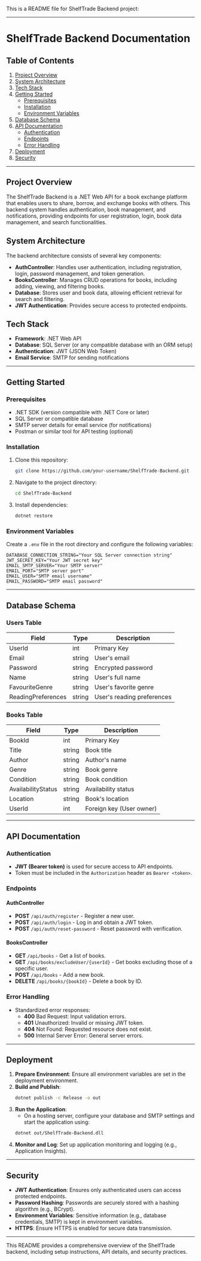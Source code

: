 This is a README file for ShelfTrade Backend project:

---

# ShelfTrade Backend Documentation

## Table of Contents
1. [Project Overview](#project-overview)
2. [System Architecture](#system-architecture)
3. [Tech Stack](#tech-stack)
4. [Getting Started](#getting-started)
   - [Prerequisites](#prerequisites)
   - [Installation](#installation)
   - [Environment Variables](#environment-variables)
5. [Database Schema](#database-schema)
6. [API Documentation](#api-documentation)
   - [Authentication](#authentication)
   - [Endpoints](#endpoints)
   - [Error Handling](#error-handling)
7. [Deployment](#deployment)
8. [Security](#security)

---

## Project Overview
The ShelfTrade Backend is a .NET Web API for a book exchange platform that enables users to share, borrow, and exchange books with others. This backend system handles authentication, book management, and notifications, providing endpoints for user registration, login, book data management, and search functionalities.

## System Architecture
The backend architecture consists of several key components:
- **AuthController**: Handles user authentication, including registration, login, password management, and token generation.
- **BooksController**: Manages CRUD operations for books, including adding, viewing, and filtering books.
- **Database**: Stores user and book data, allowing efficient retrieval for search and filtering.
- **JWT Authentication**: Provides secure access to protected endpoints.

## Tech Stack
- **Framework**: .NET Web API
- **Database**: SQL Server (or any compatible database with an ORM setup)
- **Authentication**: JWT (JSON Web Token)
- **Email Service**: SMTP for sending notifications

---

## Getting Started

### Prerequisites
- .NET SDK (version compatible with .NET Core or later)
- SQL Server or compatible database
- SMTP server details for email service (for notifications)
- Postman or similar tool for API testing (optional)

### Installation
1. Clone this repository:
   ```bash
   git clone https://github.com/your-username/ShelfTrade-Backend.git
   ```
2. Navigate to the project directory:
   ```bash
   cd ShelfTrade-Backend
   ```
3. Install dependencies:
   ```bash
   dotnet restore
   ```

### Environment Variables
Create a `.env` file in the root directory and configure the following variables:

```plaintext
DATABASE_CONNECTION_STRING="Your SQL Server connection string"
JWT_SECRET_KEY="Your JWT secret key"
EMAIL_SMTP_SERVER="Your SMTP server"
EMAIL_PORT="SMTP server port"
EMAIL_USER="SMTP email username"
EMAIL_PASSWORD="SMTP email password"
```

---

## Database Schema

### Users Table
| Field               | Type    | Description                  |
|---------------------|---------|------------------------------|
| UserId              | int     | Primary Key                  |
| Email               | string  | User's email                 |
| Password            | string  | Encrypted password           |
| Name                | string  | User's full name             |
| FavouriteGenre      | string  | User's favorite genre        |
| ReadingPreferences  | string  | User's reading preferences   |

### Books Table
| Field               | Type    | Description                  |
|---------------------|---------|------------------------------|
| BookId              | int     | Primary Key                  |
| Title               | string  | Book title                   |
| Author              | string  | Author's name                |
| Genre               | string  | Book genre                   |
| Condition           | string  | Book condition               |
| AvailabilityStatus  | string  | Availability status          |
| Location            | string  | Book's location              |
| UserId              | int     | Foreign key (User owner)     |

---

## API Documentation

### Authentication
- **JWT (Bearer token)** is used for secure access to API endpoints.
- Token must be included in the `Authorization` header as `Bearer <token>`.

### Endpoints
#### AuthController
- **POST** `/api/auth/register` - Register a new user.
- **POST** `/api/auth/login` - Log in and obtain a JWT token.
- **POST** `/api/auth/reset-password` - Reset password with verification.

#### BooksController
- **GET** `/api/books` - Get a list of books.
- **GET** `/api/books/excludeUser/{userId}` - Get books excluding those of a specific user.
- **POST** `/api/books` - Add a new book.
- **DELETE** `/api/books/{bookId}` - Delete a book by ID.

### Error Handling
- Standardized error responses:
  - **400** Bad Request: Input validation errors.
  - **401** Unauthorized: Invalid or missing JWT token.
  - **404** Not Found: Requested resource does not exist.
  - **500** Internal Server Error: General server errors.

---

## Deployment
1. **Prepare Environment**: Ensure all environment variables are set in the deployment environment.
2. **Build and Publish**:
   ```bash
   dotnet publish -c Release -o out
   ```
3. **Run the Application**:
   - On a hosting server, configure your database and SMTP settings and start the application using:
   ```bash
   dotnet out/ShelfTrade-Backend.dll
   ```
4. **Monitor and Log**: Set up application monitoring and logging (e.g., Application Insights).

---

## Security
- **JWT Authentication**: Ensures only authenticated users can access protected endpoints.
- **Password Hashing**: Passwords are securely stored with a hashing algorithm (e.g., BCrypt).
- **Environment Variables**: Sensitive information (e.g., database credentials, SMTP) is kept in environment variables.
- **HTTPS**: Ensure HTTPS is enabled for secure data transmission.

---

This README provides a comprehensive overview of the ShelfTrade backend, including setup instructions, API details, and security practices.
